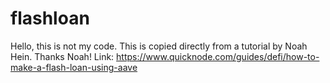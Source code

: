# flashloan
Hello, this is not my code. This is copied directly from a tutorial by Noah Hein. Thanks Noah!
Link: https://www.quicknode.com/guides/defi/how-to-make-a-flash-loan-using-aave
